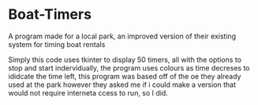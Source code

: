 # Boat-Timers
A program made for a local park, an improved version of their existing system for timing boat rentals

Simply this code uses tkinter to display 50 timers, all with the options to stop and start indervidually, the program uses colours as time decreses to ididcate the time left, this program was based off of the oe they already used at the park however they asked me if i could make a version that would not require interneta ccess to run, so I did.
